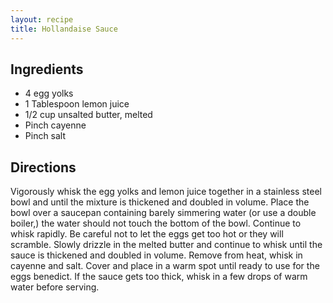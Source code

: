```yaml
---
layout: recipe
title: Hollandaise Sauce
---
```


## Ingredients

* 4 egg yolks
* 1 Tablespoon lemon juice
* 1/2 cup unsalted butter, melted
* Pinch cayenne
* Pinch salt

## Directions

Vigorously whisk the egg yolks and lemon juice together in a stainless
steel bowl and until the mixture is thickened and doubled in volume.
Place the bowl over a saucepan containing barely simmering water (or use
a double boiler,) the water should not touch the bottom of the bowl.
Continue to whisk rapidly. Be careful not to let the eggs get too hot or
they will scramble. Slowly drizzle in the melted butter and continue to
whisk until the sauce is thickened and doubled in volume. Remove from
heat, whisk in cayenne and salt. Cover and place in a warm spot until
ready to use for the eggs benedict. If the sauce gets too thick, whisk
in a few drops of warm water before serving.
